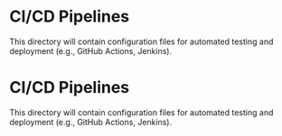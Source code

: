 # CI/CD Pipelines
This directory will contain configuration files for automated testing and deployment (e.g., GitHub Actions, Jenkins).
# CI/CD Pipelines
This directory will contain configuration files for automated testing and deployment (e.g., GitHub Actions, Jenkins).
